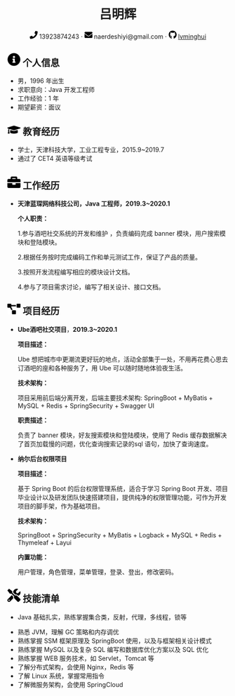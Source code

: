  <center>
     <h1>吕明辉</h1>
     <div>
         <span>
             <img src="assets/phone-solid.svg" width="18px">
             13923874243
         </span>
         ·
         <span>
             <img src="assets/envelope-solid.svg" width="18px">
             naerdeshiyi@gmail.com
         </span>
         ·
         <span>
             <img src="assets/github-brands.svg" width="18px">
             <a href="https://github.com/lvminghui">lvminghui</a>
         </span>
     </div>
 </center>

 ## <img src="assets/info-circle-solid.svg" width="30px"> 个人信息 

 - 男，1996 年出生
 - 求职意向：Java 开发工程师
 - 工作经验：1 年
 - 期望薪资：面议

## <img src="assets/graduation-cap-solid.svg" width="30px"> 教育经历

- 学士，天津科技大学，工业工程专业，2015.9~2019.7
- 通过了 CET4 英语等级考试

## <img src="assets/briefcase-solid.svg" width="30px"> 工作经历

- **天津蓝琛网络科技公司，Java 工程师，2019.3~2020.1**

  **个人职责：**

  1.参与酒吧社交系统的开发和维护 ，负责编码完成 banner 模块，用户搜索模块和登陆模块。

  2.根据任务按时完成编码工作和单元测试工作，保证了产品的质量。

  3.按照开发流程编写相应的模块设计文档。

  4.参与了项目需求讨论，编写了相关设计、接口文档。

## <img src="assets/project-diagram-solid.svg" width="30px"> 项目经历

- **Ube酒吧社交项目**，**2019.3~2020.1**

  **项目描述：**

  Ube 想把城市中更潮流更好玩的地点，活动全部集于一处，不用再花费心思去订酒吧的座和各种服务了，用 Ube 可以随时随地体验夜生活。

  **技术架构：**

  项目采用前后端分离开发，后端主要技术架构: SpringBoot + MyBatis + MySQL + Redis + SpringSecurity + Swagger UI 

  **职责描述：**

  负责了 banner 模块，好友搜索模块和登陆模块，使用了 Redis 缓存数据解决了首页加载慢的问题，优化查询搜索记录的sql 语句，加快了查询速度。

- **纳尔后台权限项目**

  **项目描述：**

  基于 Spring Boot 的后台权限管理系统，适合于学习 Spring Boot 开发、项目毕业设计以及研发团队快速搭建项目，提供纯净的权限管理功能，可作为开发项目的脚手架，作为基础项目。 

  **技术架构：**

  SpringBoot + SpringSecurity + MyBatis +  Logback   + MySQL + Redis  + Thymeleaf + Layui  

  **内置功能：**

  用户管理，角色管理，菜单管理，登录、登出，修改密码。 

  

## <img src="assets/tools-solid.svg" width="30px"> 技能清单

- Java 基础扎实，熟练掌握集合类，反射，代理，多线程，锁等

* 熟悉 JVM，理解 GC 策略和内存调优
* 熟练掌握  SSM 框架原理及 SpringBoot 使用，以及与框架相关设计模式
* 熟练掌握 MySQL 以及复杂 SQL 编写和数据库优化方案以及 SQL 优化
* 熟练掌握 WEB 服务技术，如 Servlet，Tomcat 等
* 了解分布式架构，会使用 Nginx，Redis 等
* 了解 Linux 系统，掌握常用指令
* 了解微服务架构，会使用 SpringCloud 
